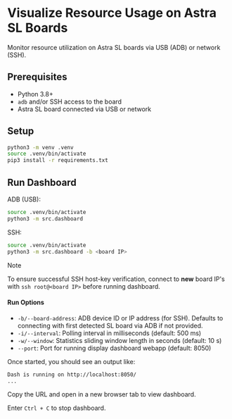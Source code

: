 # Visualize Resource Usage on Astra SL Boards
Monitor resource utilization on Astra SL boards via USB (ADB) or network (SSH).

## Prerequisites
* Python 3.8+
* `adb` and/or SSH access to the board
* Astra SL board connected via USB or network

## Setup
```bash
python3 -m venv .venv
source .venv/bin/activate
pip3 install -r requirements.txt
```

## Run Dashboard
ADB (USB):
```bash
source .venv/bin/activate
python3 -m src.dashboard
```

SSH:
```bash
source .venv/bin/activate
python3 -m src.dashboard -b <board IP>
```
> [!NOTE]  
> To ensure successful SSH host-key verification, connect to **new** board IP's with `ssh root@<board IP>` before running dashboard.

#### Run Options
* `-b/--board-address`: ADB device ID or IP address (for SSH). Defaults to connecting with first detected SL board via ADB if not provided.
* `-i/--interval`: Polling interval in milliseconds (default: 500 ms)
* `-w/--window`: Statistics sliding window length in seconds (default: 10 s)
* `--port`: Port for running display dashboard webapp (default: 8050)

Once started, you should see an output like:
```sh
Dash is running on http://localhost:8050/
...
```
Copy the URL and open in a new browser tab to view dashboard.

Enter `Ctrl + C` to stop dashboard.

